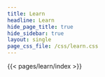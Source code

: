 ```yaml
---
title: Learn
headline: Learn
hide_page_title: true
hide_sidebar: true
layout: single
page_css_file: /css/learn.css
---
```


{{< pages/learn/index >}}
